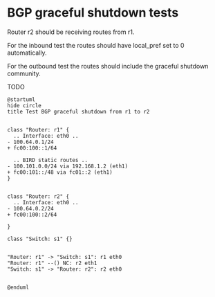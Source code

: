 # BGP graceful shutdown tests

Router r2 should be receiving routes from r1.

For the inbound test the routes should have local_pref set to 0 automatically.

For the outbound test the routes should include the graceful shutdown community.

TODO

```plantuml
@startuml
hide circle
title Test BGP graceful shutdown from r1 to r2


class "Router: r1" {
  .. Interface: eth0 ..
- 100.64.0.1/24
+ fc00:100::1/64

  .. BIRD static routes ..
- 100.101.0.0/24 via 192.168.1.2 (eth1)
+ fc00:101::/48 via fc01::2 (eth1)
}


class "Router: r2" {
  .. Interface: eth0 ..
- 100.64.0.2/24
+ fc00:100::2/64

}

class "Switch: s1" {}


"Router: r1" -> "Switch: s1": r1 eth0
"Router: r1" --() NC: r2 eth1
"Switch: s1" -> "Router: r2": r2 eth0


@enduml
```
